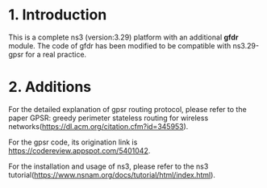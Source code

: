 # 1. Introduction
This is a complete ns3 (version:3.29) platform with an additional **gfdr** module. The code of gfdr has been modified to be compatible with ns3.29-gpsr for a real practice.

# 2. Additions
For the detailed explanation of gpsr routing protocol, please refer to the paper GPSR: greedy perimeter stateless routing for wireless networks(https://dl.acm.org/citation.cfm?id=345953).

For the gpsr code, its origination link is https://codereview.appspot.com/5401042.

For the installation and usage of ns3, please refer to the ns3 tutorial(https://www.nsnam.org/docs/tutorial/html/index.html).
